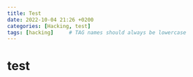 ```yaml
---
title: Test
date: 2022-10-04 21:26 +0200
categories: [Hacking, test]
tags: [hacking]     # TAG names should always be lowercase
---
```


# test
